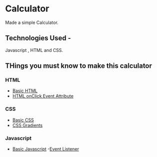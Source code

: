 # Calculator
 Made a simple Calculator.

 ## Technologies Used - 
 
 Javascript , HTML and CSS. 

 ## THings you must know to make this calculator

 ### HTML
 - [Basic HTML](https://developer.mozilla.org/en-US/docs/Web/HTML)
 - [HTML onClick Event Attribute](https://www.w3schools.com/tags/ev_onclick.asp)
 
 ### CSS
 - [Basic CSS](https://developer.mozilla.org/en-US/docs/Web/CSS)
 - [CSS Gradients](https://www.w3schools.com/css/css3_gradients.asp)

 ### Javascript
 - [Basic Javascript](https://developer.mozilla.org/en-US/docs/Web/JavaScript)
 -[Event Listener](https://developer.mozilla.org/en-US/docs/Web/API/EventTarget/addEventListener)